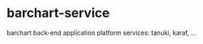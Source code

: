 barchart-service
================

barchart back-end application platform services: tanuki, karaf, ...